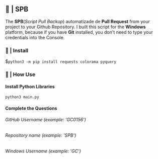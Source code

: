 <h2>📡 | SPB</h2>
<p>The <b>SPB</b>(<i>Script Pull Backup</i>) automatizade de <b>Pull Request</b> from your project to your Github Repository. I built this script for the <b>Windows</b> platform, because if you have <b>Git</b> installed, you don't need to type your credentials into the Console.</p>

<h3>🔧 | Install</h3>
<p>$<code>python3 -m pip install requests colorama pyquery</code></p>

<h3>🔌 | How Use</h3>
<h4>Install Python Libraries</h4>
<p><code>python3 main.py</code></p>
<h4>Complete the Questions</h4>
<h6>GitHub Username (example: 'GC0156')</h6>
<h6>Repository name (example: 'SPB')</h6>
<h6>Windows Username (example: 'GC')</h6>
